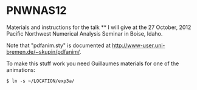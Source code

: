 PNWNAS12
============

Materials and instructions for the talk ** I will give at the 27 October, 2012 Pacific Northwest Numerical Analysis Seminar in Boise, Idaho.

Note that "pdfanim.sty" is documented at http://www-user.uni-bremen.de/~skupin/pdfanim/.

To make this stuff work you need Guillaumes materials for one of the animations:

    $ ln -s ~/LOCATION/exp3a/

